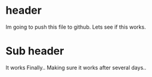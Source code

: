 # header 

Im going to push this file to github.
Lets see if this works.

# Sub header 

It works Finally..
Making sure it works after several days..
